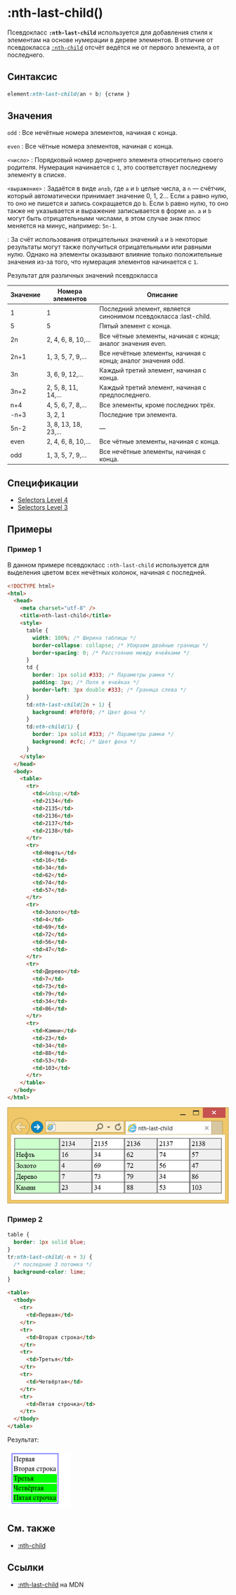 # :nth-last-child()

Псевдокласс **`:nth-last-child`** используется для добавления стиля к элементам на основе нумерации в дереве элементов. В отличие от псевдокласса [`:nth-child`](<:nth-child().md>) отсчёт ведётся не от первого элемента, а от последнего.

## Синтаксис

```css
element:nth-last-child(an + b) {стили }
```

## Значения

`odd`
: Все нечётные номера элементов, начиная с конца.

`even`
: Все чётные номера элементов, начиная с конца.

`<число>`
: Порядковый номер дочернего элемента относительно своего родителя. Нумерация начинается с `1`, это соответствует последнему элементу в списке.

`<выражение>`
: Задаётся в виде `an±b`, где `a` и `b` целые числа, а `n` — счётчик, который автоматически принимает значение 0, 1, 2...
Если `a` равно нулю, то оно не пишется и запись сокращается до `b`. Если `b` равно нулю, то оно также не указывается и выражение записывается в форме `an`. `a` и `b` могут быть отрицательными числами, в этом случае знак плюс меняется на минус, например: `5n-1`.

: За счёт использования отрицательных значений `a` и `b` некоторые результаты могут также получиться отрицательными или равными нулю. Однако на элементы оказывают влияние только положительные значения из-за того, что нумерация элементов начинается с `1`.

Результат для различных значений псевдокласса

| Значение | Номера элементов   | Описание                                                        |
| -------- | ------------------ | --------------------------------------------------------------- |
| 1        | 1                  | Последний элемент, является синонимом псевдокласса :last-child. |
| 5        | 5                  | Пятый элемент с конца.                                          |
| 2n       | 2, 4, 6, 8, 10,…   | Все чётные элементы, начиная с конца; аналог значения even.     |
| 2n+1     | 1, 3, 5, 7, 9,…    | Все нечётные элементы, начиная с конца; аналог значения odd.    |
| 3n       | 3, 6, 9, 12,…      | Каждый третий элемент, начиная с конца.                         |
| 3n+2     | 2, 5, 8, 11, 14,…  | Каждый третий элемент, начиная с предпоследнего.                |
| n+4      | 4, 5, 6, 7, 8,…    | Все элементы, кроме последних трёх.                             |
| -n+3     | 3, 2, 1            | Последние три элемента.                                         |
| 5n-2     | 3, 8, 13, 18, 23,… | —                                                               |
| even     | 2, 4, 6, 8, 10,…   | Все чётные элементы, начиная с конца.                           |
| odd      | 1, 3, 5, 7, 9,…    | Все нечётные элементы, начиная с конца.                         |

## Спецификации

- [Selectors Level 4](https://drafts.csswg.org/selectors-4/#nth-last-child-pseudo)
- [Selectors Level 3](https://drafts.csswg.org/selectors-3/#nth-last-child-pseudo)

## Примеры

### Пример 1

В данном примере псевдокласс `:nth-last-child` используется для выделения цветом всех нечётных колонок, начиная с последней.

```html
<!DOCTYPE html>
<html>
  <head>
    <meta charset="utf-8" />
    <title>nth-last-child</title>
    <style>
      table {
        width: 100%; /* Ширина таблицы */
        border-collapse: collapse; /* Убираем двойные границы */
        border-spacing: 0; /* Расстояние между ячейками */
      }
      td {
        border: 1px solid #333; /* Параметры рамки */
        padding: 3px; /* Поля в ячейках */
        border-left: 3px double #333; /* Граница слева */
      }
      td:nth-last-child(2n + 1) {
        background: #f0f0f0; /* Цвет фона */
      }
      td:nth-child(1) {
        border: 1px solid #333; /* Параметры рамки */
        background: #cfc; /* Цвет фона */
      }
    </style>
  </head>
  <body>
    <table>
      <tr>
        <td>&nbsp;</td>
        <td>2134</td>
        <td>2135</td>
        <td>2136</td>
        <td>2137</td>
        <td>2138</td>
      </tr>
      <tr>
        <td>Нефть</td>
        <td>16</td>
        <td>34</td>
        <td>62</td>
        <td>74</td>
        <td>57</td>
      </tr>
      <tr>
        <td>Золото</td>
        <td>4</td>
        <td>69</td>
        <td>72</td>
        <td>56</td>
        <td>47</td>
      </tr>
      <tr>
        <td>Дерево</td>
        <td>7</td>
        <td>73</td>
        <td>79</td>
        <td>34</td>
        <td>86</td>
      </tr>
      <tr>
        <td>Камни</td>
        <td>23</td>
        <td>34</td>
        <td>88</td>
        <td>53</td>
        <td>103</td>
      </tr>
    </table>
  </body>
</html>
```

![Применение псевдокласса :nth-last-child к колонкам таблицы](css_nth-last-child.png)

### Пример 2

```css tab="CSS"
table {
  border: 1px solid blue;
}
tr:nth-last-child(-n + 3) {
  /* последние 3 потомка */
  background-color: lime;
}
```

```html tab="HTML"
<table>
  <tbody>
    <tr>
      <td>Первая</td>
    </tr>
    <tr>
      <td>Вторая строка</td>
    </tr>
    <tr>
      <td>Третья</td>
    </tr>
    <tr>
      <td>Четвёртая</td>
    </tr>
    <tr>
      <td>Пятая строчка</td>
    </tr>
  </tbody>
</table>
```

Результат:

![nth-last-child](nth-last-child.png)

## См. также

- [:nth-child](<:nth-child().md>)

## Ссылки

- [:nth-last-child](https://developer.mozilla.org/ru/docs/Web/CSS/:nth-last-child) на MDN
